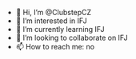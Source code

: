 - 👋 Hi, I’m @ClubstepCZ
- 👀 I’m interested in IFJ
- 🌱 I’m currently learning IFJ
- 💞️ I’m looking to collaborate on IFJ
- 📫 How to reach me: no

<!---
ClubstepCZ/ClubstepCZ is a ✨ special ✨ repository because its `README.md` (this file) appears on your GitHub profile.
You can click the Preview link to take a look at your changes.
--->
